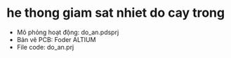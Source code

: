 # he thong giam sat nhiet do cay trong
  - Mô phỏng hoạt động: do_an.pdsprj
  - Bản vẽ PCB: Foder ALTIUM
  - File code: do_an.prj
